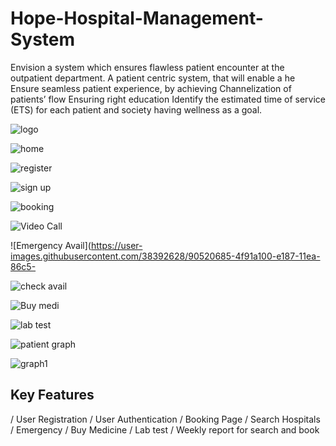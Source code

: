 # Hope-Hospital-Management-System
Envision a system which ensures flawless patient encounter at the outpatient department. A patient centric system, that will enable a he Ensure seamless patient experience, by achieving Channelization of patients’ flow Ensuring right education Identify the estimated time of service (ETS) for each patient and society having wellness as a goal.



![logo](https://user-images.githubusercontent.com/38392628/90519650-efe6c600-e185-11ea-9356-8ecb370cb086.png)


![home](https://user-images.githubusercontent.com/38392628/90519891-4227e700-e186-11ea-9a6a-034aba1f8888.png)

![register](https://user-images.githubusercontent.com/38392628/90520104-8a470980-e186-11ea-8679-73426cec1603.png)

![sign up](https://user-images.githubusercontent.com/38392628/90520108-8c10cd00-e186-11ea-8cb2-144ce54254df.png)

![booking](https://user-images.githubusercontent.com/38392628/90520606-312ba580-e187-11ea-8ba7-9153b68db980.png)

![Video Call](https://user-images.githubusercontent.com/38392628/90521083-c4fd7180-e187-11ea-8af6-4f0d5c42fa88.jpg)

![Emergency Avail](https://user-images.githubusercontent.com/38392628/90520685-4f91a100-e187-11ea-86c5-

![check avail](https://user-images.githubusercontent.com/38392628/90520472-004b7080-e187-11ea-91fe-3978d52ce98a.png)


![Buy medi](https://user-images.githubusercontent.com/38392628/90520463-fde91680-e186-11ea-8eea-35f471c3253b.png)

![lab test](https://user-images.githubusercontent.com/38392628/90520994-a4cdb280-e187-11ea-9112-ec4f88c59c35.png)

![patient graph](https://user-images.githubusercontent.com/38392628/90521466-2cb3bc80-e188-11ea-9a69-731b0d961f44.png)

![graph1](https://user-images.githubusercontent.com/38392628/90521481-33423400-e188-11ea-8dbd-a2030089bd1b.png)

## Key Features
/ User Registration
/ User Authentication
/ Booking Page
/ Search Hospitals
/ Emergency
/ Buy Medicine
/ Lab test
/ Weekly report for search and book




